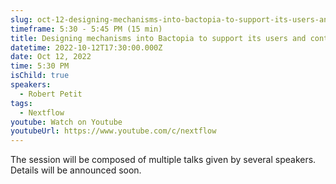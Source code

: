 ```yaml
---
slug: oct-12-designing-mechanisms-into-bactopia-to-support-its-users-and-contributie-back-to-the-community
timeframe: 5:30 - 5:45 PM (15 min)
title: Designing mechanisms into Bactopia to support its users and contributie back to the community
datetime: 2022-10-12T17:30:00.000Z
date: Oct 12, 2022
time: 5:30 PM
isChild: true
speakers:
  - Robert Petit
tags:
  - Nextflow
youtube: Watch on Youtube
youtubeUrl: https://www.youtube.com/c/nextflow
---
```

The session will be composed of multiple talks given by several speakers. Details will be announced soon.
